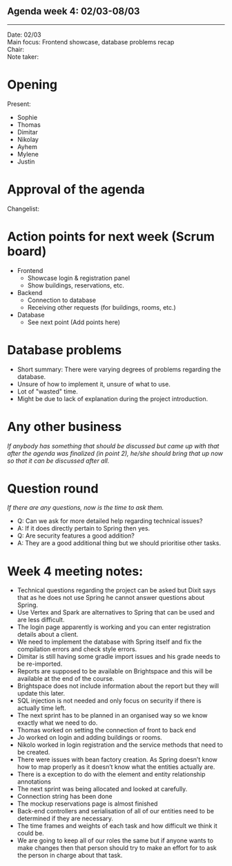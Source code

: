 ## Agenda week 4: 02/03-08/03

---

Date:           02/03\
Main focus:     Frontend showcase, database problems recap\
Chair:          \
Note taker:     



# Opening
Present: 

- Sophie
- Thomas
- Dimitar
- Nikolay
- Ayhem
- Mylene
- Justin
# Approval of the agenda

Changelist:

# Action points for next week (Scrum board)

- Frontend
    - Showcase login & registration panel
    - Show buildings, reservations, etc.
- Backend
    - Connection to database
    - Receiving other requests (for buildings, rooms, etc.)
- Database
    - See next point (Add points here)
# Database problems

- Short summary: There were varying degrees of problems regarding the database.
- Unsure of how to implement it, unsure of what to use.
- Lot of "wasted" time.
- Might be due to lack of explanation during the project introduction.
# Any other business
*If anybody has something that should be discussed but came up with that after the agenda was finalized (in point 2), he/she should bring that up now so that it can be discussed after all.*


# Question round
*If there are any questions, now is the time to ask them.*

- Q: Can we ask for more detailed help regarding technical issues?
- A: If it does directly pertain to Spring then yes.
- Q: Are security features a good addition?
- A: They are a good additional thing but we should prioritise other tasks.


# Week 4 meeting notes:
  
  - Technical questions regarding the project can be asked but Dixit says that as he does not use Spring he cannot answer questions about Spring. 
  - Use Vertex and Spark are alternatives to Spring that can be used and are less difficult. 
  - The login page apparently is working and you can enter registration details about a client. 
  - We need to implement the database with Spring itself and fix the compilation errors and check style errors. 
  - Dimitar is still having some gradle import issues and his grade needs to be re-imported. 
  - Reports are supposed to be available on Brightspace and this will be available at the end of the course. 
  - Brightspace does not include information about the report but they will update this later. 
  - SQL injection is not needed and only focus on security if there is actually time left. 
  - The next sprint has to be planned in an organised way so we know exactly what we need to do.
  - Thomas worked on setting the connection of front to back end
  - Jo worked on login and adding buildings or rooms.
  - Nikolo worked in login registration and the service methods that need to be created.
  - There were issues with bean factory creation. As Spring doesn’t know how to map properly as it doesn’t know what the entities actually are.
  - There is a exception to do with the element and entity relationship annotations
  - The next sprint was being allocated and looked at carefully.
  - Connection string has been done 
  - The mockup reservations page is almost finished 
  - Back-end controllers and serialisation of all of our entities need to be determined if they are necessary.
  - The time frames and weights of each task and how difficult we think it could be. 
  - We are going to keep all of our roles the same but if anyone wants to make changes then that person should try to make an effort for to ask the person in charge about that task. 


